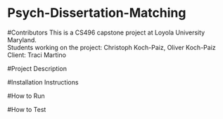 # Psych-Dissertation-Matching

#Contributors
This is a CS496 capstone project at Loyola University Maryland.<br />
Students working on the project: Christoph Koch-Paiz, Oliver Koch-Paiz<br />
Client: Traci Martino<br />

#Project Description

#Installation Instructions

#How to Run

#How to Test
